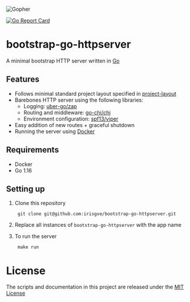 ![Gopher](https://golang.org/lib/godoc/images/footer-gopher.jpg)

[![Go Report Card](https://goreportcard.com/badge/github.com/irisgve/bootstrap-go-httpserver)](https://goreportcard.com/report/github.com/irisgve/bootstrap-go-httpserver)

# bootstrap-go-httpserver
A minimal bootstrap HTTP server written in [Go](https://golang.org)

## Features
- Follows minimal standard project layout specified in [project-layout](https://github.com/golang-standards/project-layout)
- Barebones HTTP server using the following libraries:
  - Logging: [uber-go/zap](https://github.com/uber-go/zap)
  - Routing and middleware: [go-chi/chi](https://github.com/go-chi/chi)
  - Environment configuration: [spf13/viper](https://github.com/spf13/viper)
- Easy addition of new routes + graceful shutdown
- Running the server using [Docker](https://www.docker.com)

## Requirements
- Docker
- Go 1.16

## Setting up
1. Clone this repository

   ```
    git clone git@github.com:irisgve/bootstrap-go-httpserver.git
   ```
2. Replace all instances of `bootstrap-go-httpserver` with the app name
3. To run the server 

   ```
    make run
   ```  

# License

The scripts and documentation in this project are released under the [MIT License](LICENSE)